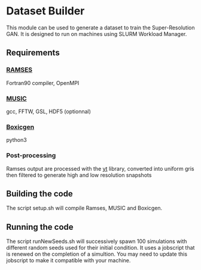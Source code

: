 # Dataset Builder

This module can be used to generate a dataset to train the Super-Resolution GAN. It is designed to run on machines using SLURM Workload Manager. 

## Requirements

### [RAMSES](https://bitbucket.org/rteyssie/ramses/src/master/)

Fortran90 compiler, OpenMPI

### [MUSIC](https://bitbucket.org/ohahn/music/src/master/)

gcc, FFTW, GSL, HDF5 (optionnal)

### [Boxicgen](https://bitbucket.org/TineColman/boxicgen/src/master/)

python3

### Post-processing

Ramses output are processed with the [yt](https://github.com/yt-project/yt) library, converted into uniform gris then filtered to generate high and low resolution snapshots

## Building the code

The script setup.sh will compile Ramses, MUSIC and Boxicgen.

## Running the code

The script runNewSeeds.sh will successively spawn 100 simulations with different random seeds used for their initial condition. It uses a jobscript that is renewed on the completion of a simultion. You may need to update this jobscript to make it compatible with your machine.
